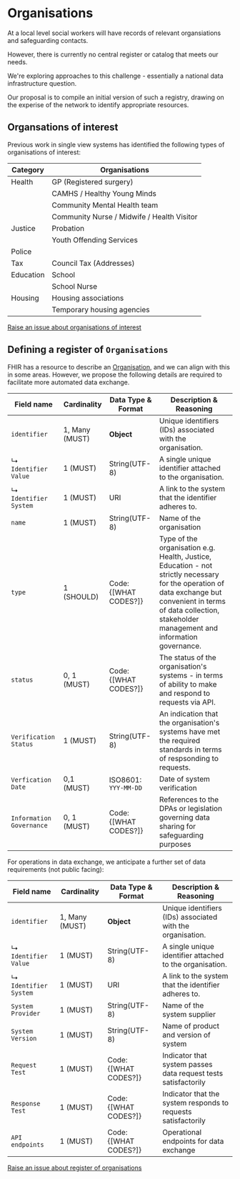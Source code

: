 # Organisations

At a local level social workers will have records of relevant organsiations and safeguarding contacts.

However, there is currently no central register or catalog that meets our needs.

We're exploring approaches to this challenge - essentially a national data infrastructure question.

Our proposal is to compile an initial version of such a registry, drawing on the experise of the network to identify appropriate resources.

## Organsations of interest

Previous work in single view systems has identified the following types of organisations of interest:

|Category|Organisations|
|---|-------|
|Health| GP (Registered surgery)|
||CAMHS / Healthy Young Minds|
||Community Mental Health team|
||Community Nurse / Midwife / Health Visitor|
|Justice|Probation|
||Youth Offending Services|
|Police||
|Tax|Council Tax (Addresses)|
|Education|School|
||School Nurse|
|Housing|Housing associations|
||Temporary housing agencies|

<a href="https://github.com/SocialCareData/taxonomy/issues/new?template=content_issue.yml&title=Organisations%20of%20interest:%20" class="web-button" target="_blank">Raise an issue about organisations of interest</a>

## Defining a register of `Organisations`

FHIR has a resource to describe an [Organisation](https://www.hl7.org/fhir/organization.html), and we can align with this in some areas. However, we propose the following details are required to facilitate more automated data exchange.

|Field name|Cardinality|Data Type & Format|Description & Reasoning|
|-----------------------|-----------|------------------|-----------------------|
|`identifier`|1, Many (MUST)|**Object**|Unique identifiers (IDs) associated with the organisation.|
|↳ `Identifier Value`|1 (MUST)|String(UTF-8)|A single unique identifier attached to the organisation.|
|↳ `Identifier System`|1 (MUST)|URI|A link to the system that the identifier adheres to.|
|`name`|1 (MUST)|String(UTF-8)|Name of the organisation|
|`type`|1 (SHOULD)|Code: {[WHAT CODES?]}|Type of the organisation e.g. Health, Justice, Education - not strictly necessary for the operation of data exchange but convenient in terms of data collection, stakeholder management and information governance.|
|`status`|0, 1 (MUST)|Code: {[WHAT CODES?]}|The status of the organisation's systems - in terms of ability to make and respond to requests via API.||
|`Verification Status`|1 (MUST)|String(UTF-8)|An indication that the organisation's systems have met the required standards in terms of respsonding to requests.|
|`Verfication Date`|0,1 (MUST)|ISO8601: `YYY-MM-DD`|Date of system verification|
|`Information Governance`|0, 1 (MUST)|Code: {[WHAT CODES?]}|References to the DPAs or legislation governing data sharing for safeguarding purposes|

For operations in data exchange, we anticipate a further set of data requirements (not public facing):

|Field name|Cardinality|Data Type & Format|Description & Reasoning|
|-----------------------|-----------|------------------|-----------------------|
|`identifier`|1, Many (MUST)|**Object**|Unique identifiers (IDs) associated with the organisation.|
|↳ `Identifier Value`|1 (MUST)|String(UTF-8)|A single unique identifier attached to the organisation.|
|↳ `Identifier System`|1 (MUST)|URI|A link to the system that the identifier adheres to.|
|`System Provider`|1 (MUST)|String(UTF-8)|Name of the system supplier|
|`System Version`|1 (MUST)|String(UTF-8)|Name of product and version of system|
|`Request Test`|1 (MUST)|Code: {[WHAT CODES?]}|Indicator that system passes data request tests satisfactorily|
|`Response Test`|1 (MUST)|Code: {[WHAT CODES?]}|Indicator that the system responds to requests satisfactorily|
|`API endpoints`|1 (MUST)|Code: {[WHAT CODES?]}|Operational endpoints for data exchange|

<a href="https://github.com/SocialCareData/taxonomy/issues/new?template=content_issue.yml&title=Organisations%20Register:%20" class="web-button" target="_blank">Raise an issue about register of organisations</a>